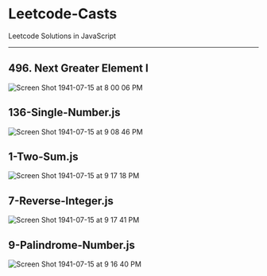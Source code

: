 # Leetcode-Casts
Leetcode Solutions in JavaScript

----

 **496. Next Greater Element I**
----
![Screen Shot 1941-07-15 at 8 00 06 PM](https://user-images.githubusercontent.com/14003377/66320779-fa51f580-e90e-11e9-89f4-49878ddfc12f.png)

**136-Single-Number.js**
-----
![Screen Shot 1941-07-15 at 9 08 46 PM](https://user-images.githubusercontent.com/14003377/66326940-70f3f080-e919-11e9-80ac-39094c0199f1.png)

**1-Two-Sum.js**
-----
![Screen Shot 1941-07-15 at 9 17 18 PM](https://user-images.githubusercontent.com/14003377/66327224-055e5300-e91a-11e9-9c8f-f26b7abff341.png)

**7-Reverse-Integer.js**
-----
![Screen Shot 1941-07-15 at 9 17 41 PM](https://user-images.githubusercontent.com/14003377/66327287-1c9d4080-e91a-11e9-8b44-2a4b54aaad7c.png)


**9-Palindrome-Number.js**
-----
![Screen Shot 1941-07-15 at 9 16 40 PM](https://user-images.githubusercontent.com/14003377/66327311-28890280-e91a-11e9-930d-b2d07e4ba74b.png)
